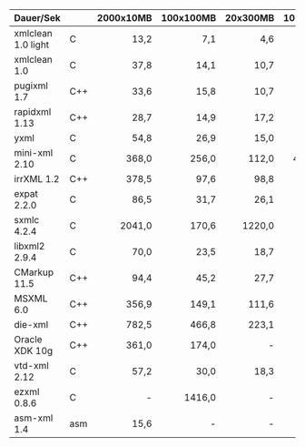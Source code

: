 Dauer/Sek         |     |2000x10MB|100x100MB|20x300MB|10x2GB|3x7,5GB| Faktor |Note
------------------|-----|--------:|--------:|-------:|-----:|------:|-------:|---:
xmlclean 1.0 light| C   |   13,2  |    7,1  |    4,6 |  8,1 |   8,3 |   1,0  | 1
xmlclean 1.0      | C   |   37,8  |   14,1  |   10,7 | 12,8 |  13,3 |   2,1  | 1
pugixml 1.7       | C++ |   33,6  |   15,8  |   10,7 | 26,0 |  27,4 |   2,7  | 2
rapidxml 1.13     | C++ |   28,7  |   14,9  |   17,2 | 40,8 |  71,2 |   4,3  | 3
yxml              | C   |   54,8  |   26,9  |   15,0 | 50,6 |  50,0 |   4,7  | 3
mini-xml 2.10     | C   |  368,0  |  256,0  |  112,0 |436,0 | 412,0 |  38,3  | 3
irrXML 1.2        | C++ |  378,5  |   97,6  |   98,8 |3266  | 1359  | 126,2  | 4
expat 2.2.0       | C   |   86,5  |   31,7  |   26,1 |  -   |  -    |  (5,6) | 4
sxmlc 4.2.4       | C   | 2041,0  |  170,6  | 1220,0 |  -   |  -    |(148,0) | 4 
libxml2 2.9.4     | C   |   70,0  |   23,5  |   18,7 |  -   |  -    |  (4,2) | 5
CMarkup 11.5      | C++ |   94,4  |   45,2  |   27,7 |  -   |  -    |  (6,5) | 5
MSXML 6.0         | C++ |  356,9  |  149,1  |  111,6 |  -   |  -    | (24,1) | 5
die-xml           | C++ |  782,5  |  466,8  |  223,1 |  -   |  -    | (57,8) | 5
Oracle XDK 10g    | C++ |  361,0  |  174,0  |     -  |  -   |  -    | (25,9) | 5
vtd-xml 2.12      | C   |   57,2  |   30,0  |   18,3 |  -   |  -    |  (4,2) | 6
ezxml 0.8.6       | C   |     -   | 1416,0  |     -  |  -   |  -    |(199,0) | 5
asm-xml 1.4       | asm |   15,6  |    -    |     -  |  -   |  -    |((1,2)) | 5 
  

